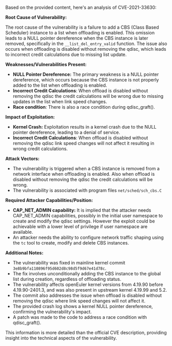Based on the provided content, here's an analysis of CVE-2021-33630:

**Root Cause of Vulnerability:**

The root cause of the vulnerability is a failure to add a CBS (Class Based Scheduler) instance to a list when offloading is enabled. This omission leads to a NULL pointer dereference when the CBS instance is later removed, specifically in the `__list_del_entry_valid` function. The issue also occurs when offloading is disabled without removing the qdisc, which leads to incorrect credit calculations due to missing list update.

**Weaknesses/Vulnerabilities Present:**

- **NULL Pointer Dereference:** The primary weakness is a NULL pointer dereference, which occurs because the CBS instance is not properly added to the list when offloading is enabled.
- **Incorrect Credit Calculations**: When offload is disabled without removing the qdisc the credit calculations will be wrong due to missing updates in the list when link speed changes.
- **Race condition**: There is also a race condition during qdisc_graft().

**Impact of Exploitation:**

- **Kernel Crash:** Exploitation results in a kernel crash due to the NULL pointer dereference, leading to a denial of service.
- **Incorrect Credit Calculations**: When offload is disabled without removing the qdisc link speed changes will not affect it resulting in wrong credit calculations.

**Attack Vectors:**

- The vulnerability is triggered when a CBS instance is removed from a network interface when offloading is enabled. Also when offload is disabled without removing the qdisc the credit calculations will be wrong.
- The vulnerability is associated with program files `net/sched/sch_cbs.C`

**Required Attacker Capabilities/Position:**

- **CAP_NET_ADMIN capability:** It is implied that the attacker needs CAP_NET_ADMIN capabilities, possibly in the initial user namespace to create and modify the qdisc settings. However the exploit could be achievable with a lower level of privilege if user namespace are available.
-  An attacker needs the ability to configure network traffic shaping using the `tc` tool to create, modify and delete CBS instances.

**Additional Notes:**

*   The vulnerability was fixed in mainline kernel commit `3e8b9bfa110896f95d602d8c98d5f9d67e41d78c`.
*   The fix involves unconditionally adding the CBS instance to the global list during creation, regardless of offloading status.
*   The vulnerability affects openEuler kernel versions from 4.19.90 before 4.19.90-2401.3, and was also present in upstream kernel 4.19.99 and 5.2.
*   The commit also addresses the issue when offload is disabled without removing the qdisc where link speed changes will not affect it.
*   The provided crash log shows a kernel NULL pointer dereference, confirming the vulnerability's impact.
*   A patch was made to the code to address a race condition with qdisc_graft().

This information is more detailed than the official CVE description, providing insight into the technical aspects of the vulnerability.